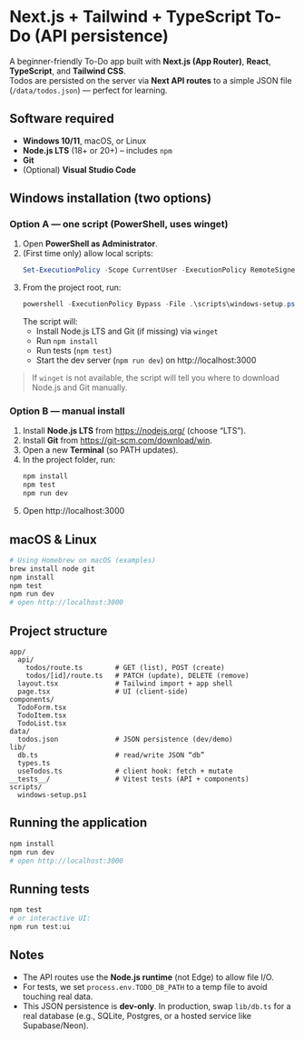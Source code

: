 # Next.js + Tailwind + TypeScript To-Do (API persistence)

A beginner-friendly To-Do app built with **Next.js (App Router)**, **React**, **TypeScript**, and **Tailwind CSS**.  
Todos are persisted on the server via **Next API routes** to a simple JSON file (`/data/todos.json`) — perfect for learning.

## Software required

- **Windows 10/11**, macOS, or Linux
- **Node.js LTS** (18+ or 20+) – includes `npm`
- **Git**
- (Optional) **Visual Studio Code**

## Windows installation (two options)

### Option A — one script (PowerShell, uses winget)
1. Open **PowerShell as Administrator**.
2. (First time only) allow local scripts:
   ```powershell
   Set-ExecutionPolicy -Scope CurrentUser -ExecutionPolicy RemoteSigned
   ```
3. From the project root, run:
   ```powershell
   powershell -ExecutionPolicy Bypass -File .\scripts\windows-setup.ps1
   ```
   The script will:
   - Install Node.js LTS and Git (if missing) via `winget`
   - Run `npm install`
   - Run tests (`npm test`)
   - Start the dev server (`npm run dev`) on http://localhost:3000

> If `winget` is not available, the script will tell you where to download Node.js and Git manually.

### Option B — manual install
1. Install **Node.js LTS** from https://nodejs.org/ (choose “LTS”).
2. Install **Git** from https://git-scm.com/download/win.
3. Open a new **Terminal** (so PATH updates).
4. In the project folder, run:
   ```powershell
   npm install
   npm test
   npm run dev
   ```
5. Open http://localhost:3000

## macOS & Linux
```bash
# Using Homebrew on macOS (examples)
brew install node git
npm install
npm test
npm run dev
# open http://localhost:3000
```

## Project structure
```
app/
  api/
    todos/route.ts        # GET (list), POST (create)
    todos/[id]/route.ts   # PATCH (update), DELETE (remove)
  layout.tsx              # Tailwind import + app shell
  page.tsx                # UI (client-side)
components/
  TodoForm.tsx
  TodoItem.tsx
  TodoList.tsx
data/
  todos.json              # JSON persistence (dev/demo)
lib/
  db.ts                   # read/write JSON “db”
  types.ts
  useTodos.ts             # client hook: fetch + mutate
__tests__/                # Vitest tests (API + components)
scripts/
  windows-setup.ps1
```

## Running the application
```bash
npm install
npm run dev
# open http://localhost:3000
```

## Running tests
```bash
npm test
# or interactive UI:
npm run test:ui
```

## Notes
- The API routes use the **Node.js runtime** (not Edge) to allow file I/O.
- For tests, we set `process.env.TODO_DB_PATH` to a temp file to avoid touching real data.
- This JSON persistence is **dev-only**. In production, swap `lib/db.ts` for a real database (e.g., SQLite, Postgres, or a hosted service like Supabase/Neon).
